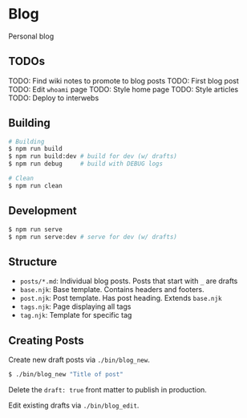 # Blog

Personal blog

## TODOs

TODO: Find wiki notes to promote to blog posts
TODO: First blog post
TODO: Edit `whoami` page
TODO: Style home page
TODO: Style articles
TODO: Deploy to interwebs

## Building

```sh
# Building
$ npm run build
$ npm run build:dev # build for dev (w/ drafts)
$ npm run debug     # build with DEBUG logs

# Clean
$ npm run clean
```

## Development

```sh
$ npm run serve
$ npm run serve:dev # serve for dev (w/ drafts)
```

## Structure

- `posts/*.md`:     Individual blog posts. Posts that start with `_` are drafts
- `base.njk`:       Base template. Contains headers and footers.
- `post.njk`:       Post template. Has post heading. Extends `base.njk`
- `tags.njk`:       Page displaying all tags
- `tag.njk`:        Template for specific tag

## Creating Posts

Create new draft posts via `./bin/blog_new`.

```sh
$ ./bin/blog_new "Title of post"
```

Delete the `draft: true` front matter to publish in production.

Edit existing drafts via `./bin/blog_edit`.

